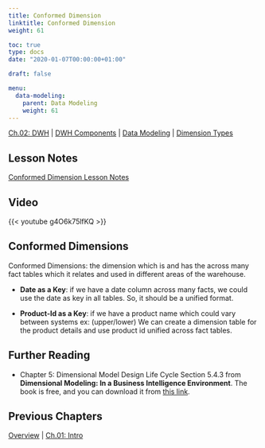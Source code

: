 ```yaml
---
title: Conformed Dimension
linktitle: Conformed Dimension
weight: 61

toc: true
type: docs
date: "2020-01-07T00:00:00+01:00"

draft: false

menu:
  data-modeling:
    parent: Data Modeling
    weight: 61
---
```


[Ch.02: DWH](../../../../../02-dwh) | [DWH Components](../../../../03-architecture/) | [Data Modeling](../../../10-data-modeling/) | [Dimension Types](../../02-dimension-types/)

## Lesson Notes

[Conformed Dimension Lesson Notes](../01-conformed-dimension.pdf)


## Video

{{< youtube g4O6k75lfKQ >}}

## Conformed Dimensions

Conformed Dimensions: the dimension which is and has the across many fact tables which it
    relates and used in different areas of the warehouse.

- **Date as a Key**: if we have a date column across many facts, we could use the
        date as key in all tables. So, it should be a unified format.

- **Product-Id as a Key**: if we have a product name which could vary between systems
ex: (upper/lower) We can create a dimension table for the product
        details and use product id unified across fact tables.


## Further Reading

- Chapter 5: Dimensional Model Design Life Cycle Section 5.4.3 from **Dimensional Modeling: In a Business Intelligence Environment**. The book is free, and you can download it from [this link](https://www.redbooks.ibm.com/redbooks/pdfs/sg247138.pdf).


## Previous Chapters

[Overview](../../../../../big-data-in-depth/)  | [Ch.01: Intro](../../../../../01-introduction) 
